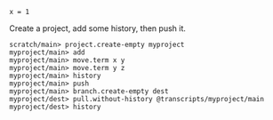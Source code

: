 ```unison
x = 1
```

Create a project, add some history, then push it.

```ucm
scratch/main> project.create-empty myproject
myproject/main> add
myproject/main> move.term x y
myproject/main> move.term y z
myproject/main> history
myproject/main> push
myproject/main> branch.create-empty dest
myproject/dest> pull.without-history @transcripts/myproject/main
myproject/dest> history
```
